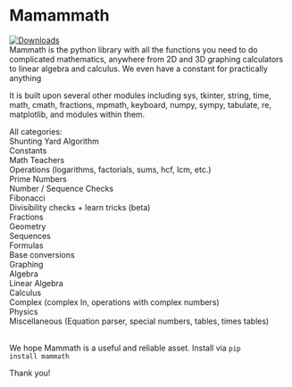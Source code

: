 # Mamammath 
[![Downloads](https://static.pepy.tech/personalized-badge/mammath?period=total&units=international_system&left_color=grey&right_color=brightgreen&left_text=Mammath%20downloads)](https://pepy.tech/project/mammath)
<br>
Mammath is the python library with all the functions you need to do complicated mathematics, anywhere from 2D and 3D graphing calculators to linear algebra and calculus. We even have a constant for practically anything

It is built upon several other modules including sys, tkinter, string, time, math, cmath, fractions, mpmath, keyboard, numpy, sympy, tabulate, re, matplotlib, and modules within them. 

All categories: <br>
Shunting Yard Algorithm <br>
Constants <br>
Math Teachers <br>
Operations (logarithms, factorials, sums, hcf, lcm, etc.) <br>
Prime Numbers <br>
Number / Sequence Checks <br>
Fibonacci <br>
Divisibility checks + learn tricks (beta) <br>
Fractions <br>
Geometry <br>
Sequences <br>
Formulas <br>
Base conversions <br>
Graphing <br>
Algebra <br>
Linear Algebra <br>
Calculus <br>
Complex (complex ln, operations with complex numbers) <br>
Physics <br>
Miscellaneous (Equation parser, special numbers, tables, times tables) <br>
<br>

We hope Mammath is a useful and reliable asset. Install via <code>pip install mammath</code>

Thank you!
